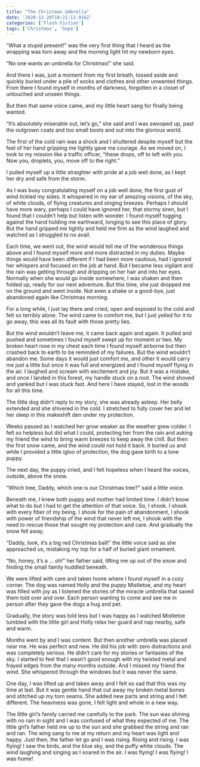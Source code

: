 ```yaml
---
title: "The Christmas Umbrella"
date: '2020-12-20T18:21:13.916Z'
categories: ['Flash Fiction']
tags: ['Christmas', 'hope']
---
```

“What a stupid present!” was the very first thing that I heard as the wrapping was torn away and the morning light hit my newborn eyes.

“No one wants an umbrella for Christmas!” she said.

And there I was, just a moment from my first breath, tossed aside and quickly buried under a pile of socks and clothes and other unwanted things. From there I found myself in months of darkness, forgotten in a closet of untouched and unseen things.

But then that same voice came, and my little heart sang for finally being wanted.

“It’s absolutely miserable out, let’s go,” she said and I was swooped up, past the outgrown coats and too small boots and out into the glorious world.

The first of the cold rain was a shock and I shuttered despite myself but the feel of her hand gripping me tightly gave me courage. As we moved on, I took to my mission like a traffic officer, “these drops, off to left with you. Now you, droplets, you, move off to the right.”

I pulled myself up a little straighter with pride at a job well done, as I kept her dry and safe from the storm.

As I was busy congratulating myself on a job well done, the first gust of wind tickled my sides. It whispered in my ear of amazing visions, of the sky, of white clouds, of flying creatures and singing breezes. Perhaps I should have more wary, perhaps I could have ignored her, that stormy siren, but I found that I couldn’t help but listen with wonder. I found myself tugging against the hand holding me earthward, longing to see this place of glory. But the hand gripped me tightly and held me firm as the wind laughed and watched as I struggled to no avail.

Each time, we went out, the wind would tell me of the wonderous things above and I found myself more and more distracted in my duties. Maybe things would have been different if I had been more cautious, had I ignored her whispers and focused on the job at hand. But I became less vigilant and the rain was getting through and dripping on her hair and into her eyes. Normally when she would go inside somewhere, I was shaken and then folded up, ready for our next adventure. But this time, she just dropped me on the ground and went inside. Not even a shake or a good-bye, just abandoned again like Christmas morning.

For a long while, I just lay there and cried, open and exposed to the cold and felt so terribly alone. The wind came to comfort me, but I just yelled for it to go away, this was all its fault with those pretty lies.

But the wind wouldn’t leave me, it came back again and again. It pulled and pushed and sometimes I found myself swept up for moment or two. My broken heart rose in my chest each time I found myself airborne but then crashed back to earth to be reminded of my failures. But the wind wouldn’t abandon me. Some days it would just comfort me, and other it would carry me just a little but once it was full and energized and I found myself flying in the air. I laughed and scream with excitement and joy. But it was a mistake, and once I landed in this forest, my handle stuck on a root. The wind shoved and yanked but I was stuck fast. And here I have stayed, lost in the woods for all this time.

The little dog didn’t reply to my story, she was already asleep. Her belly extended and she shivered in the cold. I stretched to fully cover her and let her sleep in this makeshift den under my protection.

Weeks passed as I watched her grow weaker as the weather grew colder. I felt so helpless but did what I could, protecting her from the rain and asking my friend the wind to bring warm breezes to keep away the chill. But then the first snow came, and the wind could not hold it back. It buried us and while I provided a little igloo of protection, the dog gave birth to a lone puppy.

The next day, the puppy cried, and I felt hopeless when I heard the voices, outside, above the snow.

“Which tree, Daddy, which one is our Christmas tree?” said a little voice.

Beneath me, I knew both puppy and mother had limited time. I didn’t know what to do but I had to get the attention of that voice. So, I shook. I shook with every fiber of my being. I shook for the pain of abandonment, I shook with power of friendship of the wind that never left me, I shook with the need to rescue those that sought my protection and care. And gradually the snow fell away.

“Daddy, look, it’s a big red Christmas ball!” the little voice said as she approached us, mistaking my top for a half of buried giant ornament.

“No, honey, it’s a … oh!” her father said, lifting me up out of the snow and finding the small family huddled beneath.

We were lifted with care and taken home where I found myself in a cozy corner. The dog was named Holly and the puppy Mistletoe, and my heart was filled with joy as I listened the stories of the miracle umbrella that saved them told over and over. Each person wanting to come and see me in person after they gave the dogs a hug and pet.

Gradually, the story was told less but I was happy as I watched Mistletoe tumbled with the little girl and Holly relax her guard and nap nearby, safe and warm.

Months went by and I was content. But then another umbrella was placed near me. He was perfect and new. He did his job with zero distractions and was completely serious. He didn’t care for my stories or fantasies of the sky. I started to feel that I wasn’t good enough with my twisted metal and frayed edges from the many months outside. And I missed my friend the wind. She whispered through the windows but it was never the same.

One day, I was lifted up and taken away and I felt so sad that this was my time at last. But it was gentle hand that cut away my broken metal bones and stitched up my torn seams. She added new parts and string and I felt different. The heaviness was gone, I felt light and whole in a new way.

The little girl’s family carried me carefully to the park. The sun was shining with no rain in sight and I was confused of what they expected of me. The little girl’s father held me up to the sun and she grabbed the string and ran and ran. The wing sang to me at my return and my heart was light and happy. Just then, the father let go and I was rising. Rising and rising. I was flying! I saw the birds, and the blue sky, and the puffy white clouds. The wind laughing and singing as I soared in the air. I was flying! I was flying! I was home!